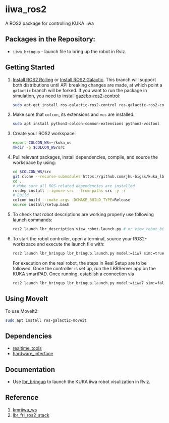 # iiwa_ros2

A ROS2 package for controlling KUKA iiwa

## Packages in the Repository:

* `iiwa_bringup` - launch file to bring up the robot in Rviz.

## Getting Started

1. [Install ROS2 Rolling](https://docs.ros.org/en/rolling/Installation/Ubuntu-Install-Debians.html) or [Install ROS2 Galactic](https://docs.ros.org/en/galactic/Installation/Ubuntu-Install-Debians.html). This branch will support both distributions until API breaking changes are made, at which point a `galactic` branch will be forked. If you want to run the package in simulation, you need to install [gazebo-ros2-control](https://github.com/ros-simulation/gazebo_ros2_control):

   ```bash
   sudo apt-get install ros-galactic-ros2-control ros-galactic-ros2-controllers ros-galactic-gazebo-ros2-control
   ```
2. Make sure that `colcon`, its extensions and `vcs` are installed:

   ```bash
   sudo apt install python3-colcon-common-extensions python3-vcstool
   ```
3. Create your ROS2 workspace:

   ```bash
   export COLCON_WS=~/kuka_ws
   mkdir -p $COLCON_WS/src
   ```
4. Pull relevant packages, install dependencies, compile, and source the workspace by using:

   ```bash
   cd $COLCON_WS/src
   git clone --recurse-submodules https://github.com/jhu-bigss/kuka_lbr_ros2.git
   cd ..
   # Make sure all ROS-related dependencies are installed
   rosdep install --ignore-src --from-paths src -y -r
   # Build
   colcon build --cmake-args -DCMAKE_BUILD_TYPE=Release
   source install/setup.bash
   ```
5. To check that robot descriptions are working properly use following launch commands:

   ```bash
   ros2 launch lbr_description view_robot.launch.py # or view_robot_bigss.launch.py
   ```
6. To start the robot controller, open a terminal, source your ROS2-workspace and execute the launch file with:

   ```bash
   ros2 launch lbr_bringup lbr_bringup.launch.py model:=iiw7 sim:=true # model:=[iiwa7/iiwa14/med7/med14]
   ```

   For execution on the real robot, the steps in Real Setup are to be followed. Once the controller is set up, run the LBRServer app on the KUKA smartPAD. Once running, establish a connection via

   ```bash
   ros2 launch lbr_bringup lbr_bringup.launch.py model:=iiwa7 sim:=false # model:=[iiwa7/iiwa14/med7/med14]
   ```

## Using MoveIt

To use MoveIt2:

```bash
sudo apt install ros-galactic-moveit
```

## Dependencies

* [realtime_tools](https://github.com/ros-controls/realtime_tools/tree/foxy-devel)
* [hardware_interface](https://github.com/ros-controls/ros2_control/tree/master/hardware_interface)

## Documentation

- Use [lbr_bringup](/lbr_bringup/) to launch the KUKA iiwa robot visulization in Rviz.

## Reference

1. [kmriiwa_ws](https://github.com/ninamwa/kmriiwa_ws)
2. [lbr_fri_ros2_stack](https://github.com/KCL-BMEIS/lbr_fri_ros2_stack)
